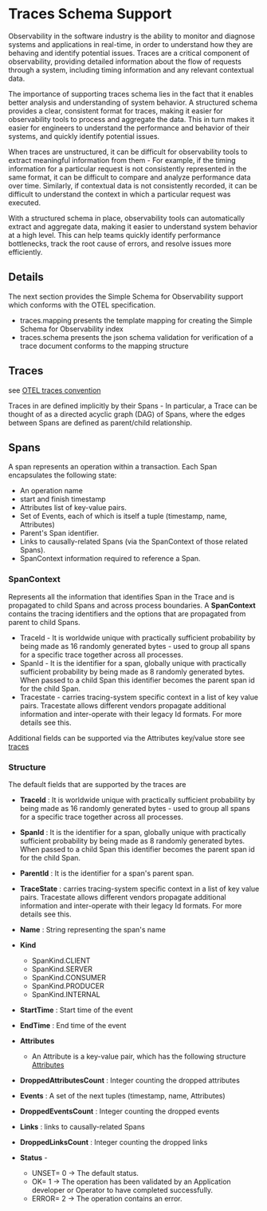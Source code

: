 # Traces Schema Support
Observability in the software industry is the ability to monitor and diagnose systems and applications in real-time, in order to understand how they are behaving and identify potential issues.
Traces are a critical component of observability, providing detailed information about the flow of requests through a system, including timing information and any relevant contextual data.

The importance of supporting traces schema lies in the fact that it enables better analysis and understanding of system behavior.
A structured schema provides a clear, consistent format for traces, making it easier for observability tools to process and aggregate the data.
This in turn makes it easier for engineers to understand the performance and behavior of their systems, and quickly identify potential issues.

When traces are unstructured, it can be difficult for observability tools to extract meaningful information from them - For example, if the timing information for a particular request is not consistently represented in the same format,
it can be difficult to compare and analyze performance data over time. Similarly, if contextual data is not consistently recorded, it can be difficult to understand the context in which a particular request was executed.

With a structured schema in place, observability tools can automatically extract and aggregate data, making it easier to understand system behavior at a high level.
This can help teams quickly identify performance bottlenecks, track the root cause of errors, and resolve issues more efficiently.

## Details
The next section provides the Simple Schema for Observability support which conforms with the OTEL specification.

- traces.mapping presents the template mapping for creating the Simple Schema for Observability index
- traces.schema presents the json schema validation for verification of a trace document conforms to the mapping structure

## Traces
see [OTEL traces convention](https://github.com/open-telemetry/opentelemetry-specification/tree/main/semantic_conventions/trace)

Traces in are defined implicitly by their Spans - In particular, a Trace can be thought of as a directed acyclic graph (DAG) of Spans, where the edges between Spans are defined as parent/child relationship.

## Spans
A span represents an operation within a transaction. Each Span encapsulates the following state:

* An operation name
* start and finish timestamp
* Attributes list of key-value pairs.
* Set of Events, each of which is itself a tuple (timestamp, name, Attributes)
* Parent's Span identifier.
* Links to causally-related Spans (via the SpanContext of those related Spans).
* SpanContext information required to reference a Span. 

### SpanContext
Represents all the information that identifies Span in the Trace and is propagated to child Spans and across process boundaries.
A **SpanContext** contains the tracing identifiers and the options that are propagated from parent to child Spans.

* TraceId  - It is worldwide unique with practically sufficient probability by being made as 16 randomly generated bytes - used to group all spans for a specific trace together across all processes. 
* SpanId  -  It is the identifier for a span, globally unique with practically sufficient probability by being made as 8 randomly generated bytes. When passed to a child Span this identifier becomes the parent span id for the child Span.
* Tracestate - carries tracing-system specific context in a list of key value pairs. Tracestate allows different vendors propagate additional information and inter-operate with their legacy Id formats. For more details see this.

Additional fields can be supported via the Attributes key/value store see [traces](https://github.com/open-telemetry/opentelemetry-specification/blob/main/specification/trace/semantic_conventions/README.md)

### Structure
The default fields that are supported by the traces are
- **TraceId**  : It is worldwide unique with practically sufficient probability by being made as 16 randomly generated bytes - used to group all spans for a specific trace together across all processes.
- **SpanId**   : It is the identifier for a span, globally unique with practically sufficient probability by being made as 8 randomly generated bytes. When passed to a child Span this identifier becomes the parent span id for the child Span.
- **ParentId** : It is the identifier for a span's parent span.
- **TraceState** : carries tracing-system specific context in a list of key value pairs. Tracestate allows different vendors propagate additional information and inter-operate with their legacy Id formats. For more details see this.

- **Name**   :  String representing the span's name   
- **Kind** 
  - SpanKind.CLIENT	
  - SpanKind.SERVER	
  - SpanKind.CONSUMER
  - SpanKind.PRODUCER
  - SpanKind.INTERNAL

- **StartTime** : Start time of the event
- **EndTime**   : End time of the event
- **Attributes**
  - An Attribute is a key-value pair, which has the following structure  [Attributes](https://github.com/open-telemetry/opentelemetry-specification/blob/b00980832b4b823155001df56dbf9203d4e53f98/specification/common/README.md#attribute)

- **DroppedAttributesCount** : Integer counting the dropped attributes
- **Events**     : A set of the next tuples (timestamp, name, Attributes)
- **DroppedEventsCount** : Integer counting the dropped events
- **Links**  : links to causally-related Spans
- **DroppedLinksCount** : Integer counting the dropped links
- **Status** - 
  - UNSET= 0  -> The default status.
  - OK= 1     -> The operation has been validated by an Application developer or Operator to have completed successfully.
  - ERROR= 2  -> The operation contains an error.